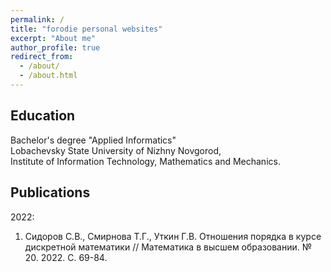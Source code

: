 ```yaml
---
permalink: /
title: "forodie personal websites"
excerpt: "About me"
author_profile: true
redirect_from: 
  - /about/
  - /about.html
---
```


## Education

Bachelor's degree "Applied Informatics"  
Lobachevsky State University of Nizhny Novgorod,  
Institute of Information Technology, Mathematics and Mechanics.

## Publications

2022:

1. Сидоров С.В., Смирнова Т.Г., Уткин Г.В. Отношения порядка в курсе дискретной математики // Математика в высшем образовании. № 20. 2022. С. 69-84.
